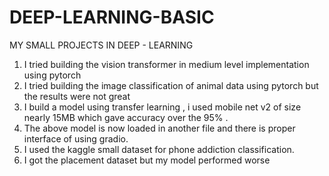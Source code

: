 # DEEP-LEARNING-BASIC
MY SMALL PROJECTS IN DEEP - LEARNING 


1) I tried building the vision transformer in medium level implementation using pytorch 
2) I tried building the image classification of animal data using pytorch but the results were not great
3) I build a model using transfer learning , i used mobile net v2 of size nearly 15MB which gave accuracy over the 95% .
4) The above model is now loaded in another file and there is proper interface of using gradio.
5) I used the kaggle small dataset for phone addiction classification.
6) I got the placement dataset but my model performed worse
